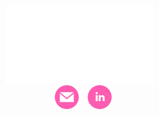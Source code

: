 <p align="center">
<img src="https://raw.githubusercontent.com/codytjue/portfolio-gatsby/5ce340951d2f73e904050c02e387ddbd24a05e93/src/images/logoAnimation.svg" width="400px"></img>
<br>
<a href="mailto:codytjue@gmail.com" style="margin: 20px;"><img src="https://raw.githubusercontent.com/codytjue/portfolio-gatsby/3ece6f713aeb9fa54b936f8dae761a3cc6140337/src/images/email.svg"></img></a>
<a href="https://www.linkedin.com/in/codytjue/" target="_blank" rel="noopener noreferrer"><img src="https://raw.githubusercontent.com/codytjue/portfolio-gatsby/3ece6f713aeb9fa54b936f8dae761a3cc6140337/src/images/linkedin.svg"
></img></a>
</p>



<!--
**codytjue/codytjue** is a ✨ _special_ ✨ repository because its `README.md` (this file) appears on your GitHub profile.

Here are some ideas to get you started:

- 🔭 I’m currently working on ...
- 🌱 I’m currently learning ...
- 👯 I’m looking to collaborate on ...
- 🤔 I’m looking for help with ...
- 💬 Ask me about ...
- 📫 How to reach me: ...
- 😄 Pronouns: ...
- ⚡ Fun fact: ...
-->
